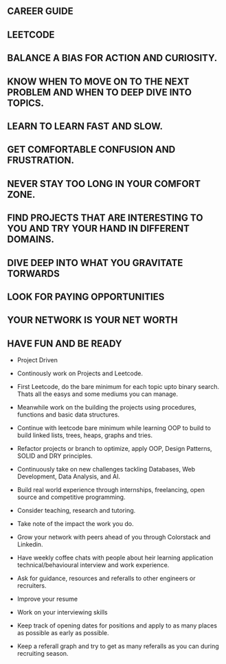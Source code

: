 ## CAREER GUIDE
## LEETCODE
## BALANCE A BIAS FOR ACTION AND CURIOSITY. 
## KNOW WHEN TO MOVE ON TO THE NEXT PROBLEM AND WHEN TO DEEP DIVE INTO TOPICS.
## LEARN TO LEARN FAST AND SLOW. 
## GET COMFORTABLE CONFUSION AND FRUSTRATION.
## NEVER STAY TOO LONG IN YOUR COMFORT ZONE.
## FIND PROJECTS THAT ARE INTERESTING TO YOU AND TRY YOUR HAND IN DIFFERENT DOMAINS.
## DIVE DEEP INTO WHAT YOU GRAVITATE TORWARDS
## LOOK FOR PAYING OPPORTUNITIES
## YOUR NETWORK IS YOUR NET WORTH
## HAVE FUN AND BE READY

* Project Driven
* Continously work on Projects and Leetcode.

* First Leetcode, do the bare minimum for each topic upto binary search. Thats all the easys and some mediums you can manage.
* Meanwhile work on the building the projects using procedures, functions and basic data structures.

* Continue with leetcode bare minimum while learning OOP to build to build linked lists, trees, heaps, graphs and tries.
* Refactor projects or branch  to optimize, apply OOP, Design Patterns,  SOLID and DRY principles.

* Continuously take on new challenges tackling Databases, Web Development, Data Analysis, and AI.
* Build real world experience through internships, freelancing, open source and competitive programming. 
* Consider teaching, research and tutoring.
* Take note of the impact the work you do.

* Grow your network with peers ahead of you through Colorstack and Linkedin.
* Have weekly coffee chats with people about heir learning application technical/behavioural interview and work experience.
* Ask for guidance, resources and referalls to other engineers or recruiters.  

* Improve your resume
* Work on your interviewing skills
* Keep track of opening dates for positions and apply to as many places as possible as early as possible.
* Keep a referall graph and try to get as many referalls as you can during recruiting season.
